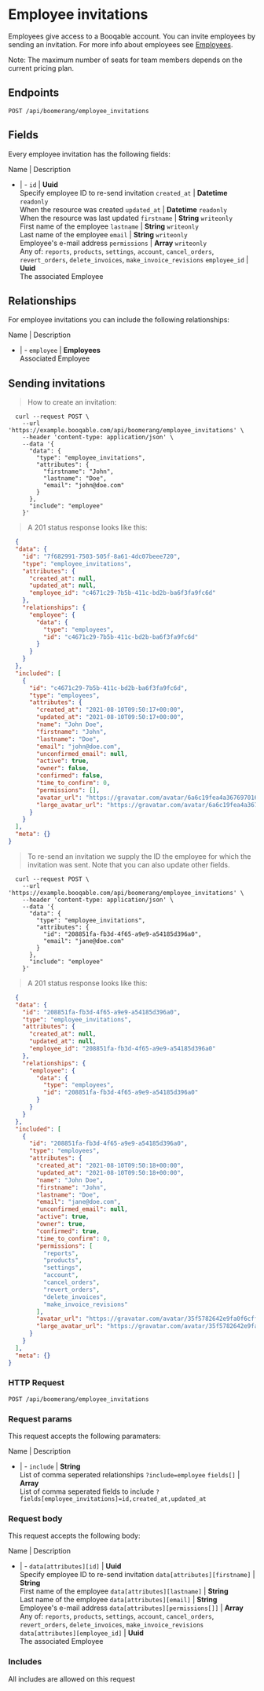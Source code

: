 # Employee invitations

Employees give access to a Booqable account. You can invite employees by sending an invitation. For more info about employees see [Employees](#employees).

<aside class="notice">
  Note: The maximum number of seats for team members depends on the current pricing plan.
</aside>

## Endpoints
`POST /api/boomerang/employee_invitations`

## Fields
Every employee invitation has the following fields:

Name | Description
- | -
`id` | **Uuid**<br>Specify employee ID to re-send invitation
`created_at` | **Datetime** `readonly`<br>When the resource was created
`updated_at` | **Datetime** `readonly`<br>When the resource was last updated
`firstname` | **String** `writeonly`<br>First name of the employee
`lastname` | **String** `writeonly`<br>Last name of the employee
`email` | **String** `writeonly`<br>Employee's e-mail address
`permissions` | **Array** `writeonly`<br>Any of: `reports`, `products`, `settings`, `account`, `cancel_orders`, `revert_orders`, `delete_invoices`, `make_invoice_revisions`
`employee_id` | **Uuid**<br>The associated Employee


## Relationships
For employee invitations you can include the following relationships:

Name | Description
- | -
`employee` | **Employees**<br>Associated Employee


## Sending invitations

> How to create an invitation:

```shell
  curl --request POST \
    --url 'https://example.booqable.com/api/boomerang/employee_invitations' \
    --header 'content-type: application/json' \
    --data '{
      "data": {
        "type": "employee_invitations",
        "attributes": {
          "firstname": "John",
          "lastname": "Doe",
          "email": "john@doe.com"
        }
      },
      "include": "employee"
    }'
```

> A 201 status response looks like this:

```json
  {
  "data": {
    "id": "7f682991-7503-505f-8a61-4dc07beee720",
    "type": "employee_invitations",
    "attributes": {
      "created_at": null,
      "updated_at": null,
      "employee_id": "c4671c29-7b5b-411c-bd2b-ba6f3fa9fc6d"
    },
    "relationships": {
      "employee": {
        "data": {
          "type": "employees",
          "id": "c4671c29-7b5b-411c-bd2b-ba6f3fa9fc6d"
        }
      }
    }
  },
  "included": [
    {
      "id": "c4671c29-7b5b-411c-bd2b-ba6f3fa9fc6d",
      "type": "employees",
      "attributes": {
        "created_at": "2021-08-10T09:50:17+00:00",
        "updated_at": "2021-08-10T09:50:17+00:00",
        "name": "John Doe",
        "firstname": "John",
        "lastname": "Doe",
        "email": "john@doe.com",
        "unconfirmed_email": null,
        "active": true,
        "owner": false,
        "confirmed": false,
        "time_to_confirm": 0,
        "permissions": [],
        "avatar_url": "https://gravatar.com/avatar/6a6c19fea4a3676970167ce51f39e6ee.png?d=blank",
        "large_avatar_url": "https://gravatar.com/avatar/6a6c19fea4a3676970167ce51f39e6ee.png?d=mm&size=200"
      }
    }
  ],
  "meta": {}
}
```


> To re-send an invitation we supply the ID the employee for which the invitation was sent.
Note that you can also update other fields.

```shell
  curl --request POST \
    --url 'https://example.booqable.com/api/boomerang/employee_invitations' \
    --header 'content-type: application/json' \
    --data '{
      "data": {
        "type": "employee_invitations",
        "attributes": {
          "id": "208851fa-fb3d-4f65-a9e9-a54185d396a0",
          "email": "jane@doe.com"
        }
      },
      "include": "employee"
    }'
```

> A 201 status response looks like this:

```json
  {
  "data": {
    "id": "208851fa-fb3d-4f65-a9e9-a54185d396a0",
    "type": "employee_invitations",
    "attributes": {
      "created_at": null,
      "updated_at": null,
      "employee_id": "208851fa-fb3d-4f65-a9e9-a54185d396a0"
    },
    "relationships": {
      "employee": {
        "data": {
          "type": "employees",
          "id": "208851fa-fb3d-4f65-a9e9-a54185d396a0"
        }
      }
    }
  },
  "included": [
    {
      "id": "208851fa-fb3d-4f65-a9e9-a54185d396a0",
      "type": "employees",
      "attributes": {
        "created_at": "2021-08-10T09:50:18+00:00",
        "updated_at": "2021-08-10T09:50:18+00:00",
        "name": "John Doe",
        "firstname": "John",
        "lastname": "Doe",
        "email": "jane@doe.com",
        "unconfirmed_email": null,
        "active": true,
        "owner": true,
        "confirmed": true,
        "time_to_confirm": 0,
        "permissions": [
          "reports",
          "products",
          "settings",
          "account",
          "cancel_orders",
          "revert_orders",
          "delete_invoices",
          "make_invoice_revisions"
        ],
        "avatar_url": "https://gravatar.com/avatar/35f5782642e9fa0f6cfff5a552e2ae97.png?d=blank",
        "large_avatar_url": "https://gravatar.com/avatar/35f5782642e9fa0f6cfff5a552e2ae97.png?d=mm&size=200"
      }
    }
  ],
  "meta": {}
}
```


### HTTP Request

`POST /api/boomerang/employee_invitations`

### Request params

This request accepts the following paramaters:

Name | Description
- | -
`include` | **String**<br>List of comma seperated relationships `?include=employee`
`fields[]` | **Array**<br>List of comma seperated fields to include `?fields[employee_invitations]=id,created_at,updated_at`


### Request body

This request accepts the following body:

Name | Description
- | -
`data[attributes][id]` | **Uuid**<br>Specify employee ID to re-send invitation
`data[attributes][firstname]` | **String**<br>First name of the employee
`data[attributes][lastname]` | **String**<br>Last name of the employee
`data[attributes][email]` | **String**<br>Employee's e-mail address
`data[attributes][permissions[]]` | **Array**<br>Any of: `reports`, `products`, `settings`, `account`, `cancel_orders`, `revert_orders`, `delete_invoices`, `make_invoice_revisions`
`data[attributes][employee_id]` | **Uuid**<br>The associated Employee


### Includes

All includes are allowed on this request